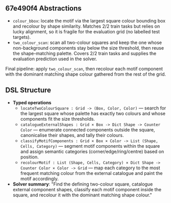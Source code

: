 ## 67e490f4 Abstractions

- `colour_bbox`: locate the motif via the largest square colour bounding box and recolour by shape similarity. Matches 2/2 train tasks but relies on lucky alignment, so it is fragile for the evaluation grid (no labelled test targets).
- `two_colour_scan`: scan all two-colour squares and keep the one whose non-background components stay below the size threshold, then reuse the shape-matching palette. Covers 2/2 train tasks and supplies the evaluation prediction used in the solver.

Final pipeline: apply `two_colour_scan`, then recolour each motif component with the dominant matching shape colour gathered from the rest of the grid.

## DSL Structure
- **Typed operations**
  - `locateTwoColourSquare : Grid -> (Box, Color, Color)` — search for the largest square whose palette has exactly two colours and whose components fit the size thresholds.
  - `catalogueExternalShapes : Grid × Box -> Dict Shape -> Counter Color` — enumerate connected components outside the square, canonicalise their shapes, and tally their colours.
  - `classifyMotifComponents : Grid × Box × Color -> List (Shape, Cells, Category)` — segment motif components within the square and assign semantic categories (corner/edge/ring/centre) based on position.
  - `recolourMotif : List (Shape, Cells, Category) × Dict Shape -> Counter Color × Color -> Grid` — map each category to the most frequent matching colour from the external catalogue and paint the motif accordingly.
- **Solver summary**: "Find the defining two-colour square, catalogue external component shapes, classify each motif component inside the square, and recolour it with the dominant matching shape colour."
